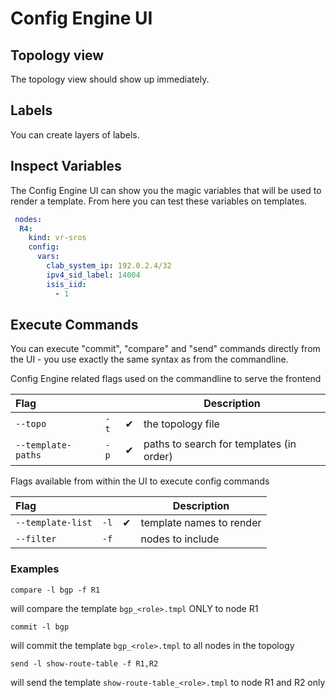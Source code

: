 

# Config Engine UI

<!--@include:  ../.vitepress/snippet/start-ui.md -->

## Topology view

The topology view should show up immediately.

## Labels

You can create layers of labels.

## Inspect Variables

The Config Engine UI can show you the magic variables that will be used to render a template.
From here you can test these variables on templates.

<script setup>
    import MagicVars from '../.vitepress/components/magic_vars_ui.vue';
</script>

<magic-vars>

```yaml
 nodes:
  R4:
    kind: vr-sros
    config:
      vars:
        clab_system_ip: 192.0.2.4/32
        ipv4_sid_label: 14004
        isis_iid:
          - 1
```

</magic-vars>

## Execute Commands

You can execute "commit", "compare" and "send" commands directly from the UI - you use exactly the same syntax as from the commandline.

Config Engine related flags used on the commandline to serve the frontend

| Flag               |      |     | Description                              |
| :----------------- | ---- | --- | ---------------------------------------- |
| `--topo`           | `-t` | ✔   | the topology file                        |
| `--template-paths` | `-p` | ✔   | paths to search for templates (in order) |

Flags available from within the UI to execute config commands

| Flag              |      |     | Description              |
| :---------------- | ---- | --- | ------------------------ |
| `--template-list` | `-l` | ✔   | template names to render |
| `--filter`        | `-f` |     | nodes to include         |

### Examples

```
compare -l bgp -f R1
```

will compare the template `bgp_<role>.tmpl` ONLY to node R1


```
commit -l bgp
```

will commit the template `bgp_<role>.tmpl` to all nodes in the topology


```
send -l show-route-table -f R1,R2
```

will send the template `show-route-table_<role>.tmpl` to node R1 and R2 only


